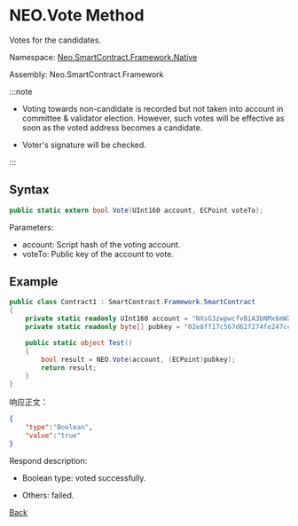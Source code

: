 # NEO.Vote Method

Votes for the candidates.

Namespace: [Neo.SmartContract.Framework.Native](../../native.md)

Assembly: Neo.SmartContract.Framework

:::note

- Voting towards non-candidate is recorded but not taken into account in committee & validator election. However, such votes will be effective as soon as the voted address becomes a candidate.

- Voter's signature will be checked. 

:::

## Syntax

```cs
public static extern bool Vote(UInt160 account, ECPoint voteTo);
```

Parameters:

- account: Script hash of the voting account.
- voteTo: Public key of the account to vote.

## Example

```cs
public class Contract1 : SmartContract.Framework.SmartContract
{
    private static readonly UInt160 account = "NXsG3zwpwcfvBiA3bNMx6mWZGEro9ZqTqM".ToScriptHash();
    private static readonly byte[] pubkey = "02e8ff17c567d62f274fe247cc884a2a6cd3b8fd0d779a8c5856289a560accacb4".HexToBytes();

    public static object Test()
    {
        bool result = NEO.Vote(account, (ECPoint)pubkey);
        return result;
    }
}
```

响应正文：

```json
{
    "type":"Boolean",
    "value":"true"
}
```

Respond description:

- Boolean type: voted successfully.

- Others: failed.

[Back](../Neo.md)
